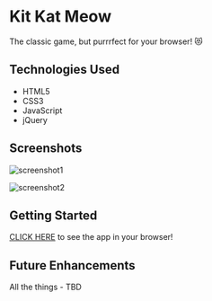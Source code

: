 # Kit Kat Meow

The classic game, but purrrfect for your browser! 😻

## Technologies Used

- HTML5
- CSS3
- JavaScript
- jQuery

## Screenshots

![screenshot1]()

![screenshot2]()

## Getting Started

[CLICK HERE](#) to see the app in your browser!

## Future Enhancements

All the things - TBD